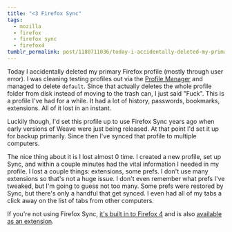 ```yaml
---
title: "<3 Firefox Sync"
tags:
  - mozilla
  - firefox
  - firefox sync
  - firefox4
tumblr_permalink: post/1180711036/today-i-accidentally-deleted-my-primary-firefox
---
```


Today I accidentally deleted my primary Firefox profile (mostly through user error). I was cleaning testing profiles out via the [Profile Manager](http://support.mozilla.com/kb/managing+profiles) and managed to delete `default`. Since that actually deletes the whole profile folder from disk instead of moving to the trash can, I just said "Fuck". This is a profile I've had for a while. It had a lot of history, passwords, bookmarks, extensions. All of it lost in an instant.

Luckily though, I'd set this profile up to use Firefox Sync years ago when early versions of Weave were just being released. At that point I'd set it up for backup primarily. Since then I've synced that profile to multiple computers.

The nice thing about it is I lost almost 0 time. I created a new profile, set up Sync, and within a couple minutes had the vital information I needed in my profile. I lost a couple things: extensions, some prefs. I don't use many extensions so that's not a huge issue. I don't even remember what prefs I've tweaked, but I'm going to guess not too many. Some prefs were restored by Sync, but there's only a handful that get synced. I even had all of my tabs a click away on the list of tabs from other computers.

If you're not using Firefox Sync, [it's built in to Firefox 4](http://www.mozilla.com/en-US/firefox/beta/features/) and is also [available as an extension](https://addons.mozilla.org/en-US/firefox/addon/10868/).
